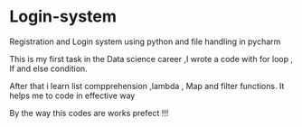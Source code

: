 # Login-system

Registration and Login system using python and file handling in pycharm

This is my first task in the Data science career ,I wrote a code with for loop , If and else condition.

After that i learn list compprehension ,lambda , Map and filter functions. It helps me to code in effective way

By the way this codes are works prefect !!!
